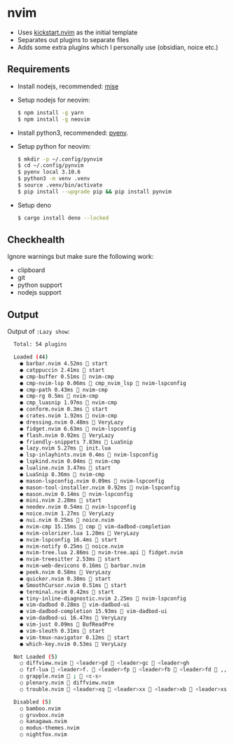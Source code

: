 # nvim

- Uses [kickstart.nvim](https://github.com/nvim-lua/kickstart.nvim) as the initial template
- Separates out plugins to separate files
- Adds some extra plugins which I personally use (obsidian, noice etc.)

## Requirements

- Install nodejs, recommended: [mise](https://github.com/jdx/mise)

- Setup nodejs for neovim:

  ```bash
  $ npm install -g yarn
  $ npm install -g neovim
  ```

- Install python3, recommended: [pyenv](https://github.com/pyenv/pyenv).

- Setup python for neovim:

  ```bash
  $ mkdir -p ~/.config/pynvim
  $ cd ~/.config/pynvim
  $ pyenv local 3.10.6
  $ python3 -m venv .venv
  $ source .venv/bin/activate
  $ pip install --upgrade pip && pip install pynvim
  ```

- Setup deno

  ```bash
  $ cargo install deno --locked
  ```

## Checkhealth

Ignore warnings but make sure the following work:

- clipboard
- git
- python support
- nodejs support

## Output

Output of `:Lazy show`:

```bash
  Total: 54 plugins

  Loaded (44)
    ● barbar.nvim 4.52ms  start
    ● catppuccin 2.41ms  start
    ● cmp-buffer 0.51ms  nvim-cmp
    ● cmp-nvim-lsp 0.06ms 󰢱 cmp_nvim_lsp  nvim-lspconfig
    ● cmp-path 0.43ms  nvim-cmp
    ● cmp-rg 0.5ms  nvim-cmp
    ● cmp_luasnip 1.97ms  nvim-cmp
    ● conform.nvim 0.3ms  start
    ● crates.nvim 1.92ms  nvim-cmp
    ● dressing.nvim 0.48ms  VeryLazy
    ● fidget.nvim 6.63ms  nvim-lspconfig
    ● flash.nvim 0.92ms  VeryLazy
    ● friendly-snippets 7.83ms  LuaSnip
    ● lazy.nvim 5.27ms  init.lua
    ● lsp-inlayhints.nvim 0.4ms  nvim-lspconfig
    ● lspkind.nvim 0.04ms  nvim-cmp
    ● lualine.nvim 3.47ms  start
    ● LuaSnip 8.36ms  nvim-cmp
    ● mason-lspconfig.nvim 0.09ms  nvim-lspconfig
    ● mason-tool-installer.nvim 0.92ms  nvim-lspconfig
    ● mason.nvim 0.14ms  nvim-lspconfig
    ● mini.nvim 2.28ms  start
    ● neodev.nvim 0.54ms  nvim-lspconfig
    ● noice.nvim 1.27ms  VeryLazy
    ● nui.nvim 0.25ms  noice.nvim
    ● nvim-cmp 15.15ms 󰢱 cmp  vim-dadbod-completion
    ● nvim-colorizer.lua 1.28ms  VeryLazy
    ● nvim-lspconfig 16.4ms  start
    ● nvim-notify 0.25ms  noice.nvim
    ● nvim-tree.lua 2.86ms 󰢱 nvim-tree.api  fidget.nvim
    ● nvim-treesitter 2.53ms  start
    ● nvim-web-devicons 0.16ms  barbar.nvim
    ● peek.nvim 0.58ms  VeryLazy
    ● quicker.nvim 0.38ms  start
    ● SmoothCursor.nvim 0.51ms  start
    ● terminal.nvim 0.42ms  start
    ● tiny-inline-diagnostic.nvim 2.25ms  nvim-lspconfig
    ● vim-dadbod 0.28ms  vim-dadbod-ui
    ● vim-dadbod-completion 15.93ms  vim-dadbod-ui
    ● vim-dadbod-ui 16.47ms  VeryLazy
    ● vim-just 0.09ms  BufReadPre
    ● vim-sleuth 0.31ms  start
    ● vim-tmux-navigator 0.12ms  start
    ● which-key.nvim 0.53ms  VeryLazy

  Not Loaded (5)
    ○ diffview.nvim  <leader>gd  <leader>gc  <leader>gh
    ○ fzf-lua  <leader>f.  <leader>fp  <leader>fb  <leader>fd  ,,  <leader><leader>  ,r  <leader>ff  <leader>fn  <leader>fg  <leader>f/  <leader>fh  <C-P>  <leader>fw  <leader>fr
    ○ grapple.nvim  ;  <c-s>
    ○ plenary.nvim  diffview.nvim
    ○ trouble.nvim  <leader>xq  <leader>xx  <leader>xb  <leader>xs  <leader>xl

  Disabled (5)
    ○ bamboo.nvim
    ○ gruvbox.nvim
    ○ kanagawa.nvim
    ○ modus-themes.nvim
    ○ nightfox.nvim
```
